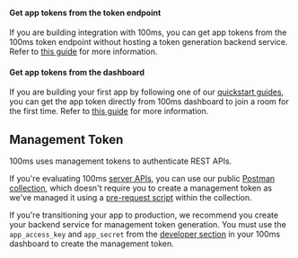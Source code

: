 #### Get app tokens from the token endpoint

If you are building integration with 100ms, you can get app tokens from the 100ms token endpoint without hosting a token generation backend service. Refer to [this guide](./../guides/token-endpoint#get-a-token-using-100ms-token-endpoint) for more information. 

#### Get app tokens from the dashboard

If you are building your first app by following one of our [quickstart guides](/docs/javascript/v2/guides/javascript-quickstart), you can get the app token directly from 100ms dashboard to join a room for the first time. Refer to [this guide](./../guides/token#get-a-temporary-token-from-100ms-dashboard) for more information.

## Management Token

100ms uses management tokens to authenticate REST APIs. 

If you're evaluating 100ms [server APIs](/docs/server-side/v2/introduction/basics), you can use our public [Postman collection](/docs/server-side/v2/introduction/postman-guide#fork-the-collection), which doesn't require you to create a management token as we've managed it using a [pre-request script](/docs/server-side/v2/introduction/postman-guide#simplified-token-generation) within the collection.

If you're transitioning your app to production, we recommend you create your backend service for management token generation. You must use the `app_access_key` and `app_secret` from the [developer section](https://dashboard.100ms.live/developer) in your 100ms dashboard to create the management token.